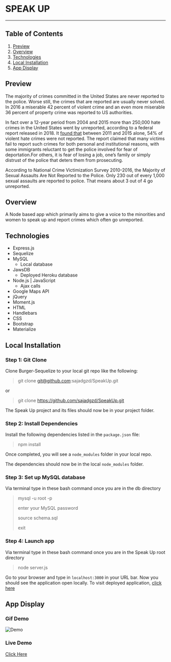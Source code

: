 # SPEAK UP
----------
## Table of Contents 
1. [Preview](#preview)
1. [Overview](#overview)
2. [Technologies](#technologies)
3. [Local Installation](#installation)
4. [App Display](#display)


<a name="preview"></a>
## Preview 
The majority of crimes committed in the United States are never reported to the police. Worse still, the crimes that are reported are usually never solved. In 2016 a miserable 42 percent of violent crime and an even more miserable 36 percent of property crime was reported to US authorities.

In fact over a 12-year period from 2004 and 2015 more than 250,000 hate crimes in the United States went by unreported, according to a federal report released in 2018. It [found that](https://www.chicagotribune.com/nation-world/ct-hate-crimes-unreported-20170628-story.html) between 2011 and 2015 alone, 54% of violent hate crimes were not reported.
The report claimed that many victims fail to report such crimes for both personal and institutional reasons, with some immigrants reluctant to get the police involved for fear of deportation.For others, it is fear of losing a job, one’s family or simply distrust of the police that deters them from prosecuting.

According to National Crime Victimization Survey 2010-2016, the Majority of Sexual Assaults Are Not Reported to the Police. Only 230 out of every 1,000 sexual assaults are reported to police. That means about 3 out of 4 go unreported.

<a name="overview"></a>
## Overview 
A Node based app which primarily aims to give a voice to the minorities and women to speak up and report crimes which often go unreported. 

<a name="technologies"></a>
## Technologies
 * Express.js 
 * Sequelize
 * MySQL
    * Local database
 * JawsDB
    * Deployed Heroku database 
 * Node.js | JavaScript
    * Ajax calls
 * Google Maps API
 * jQuery
 * Moment.js
 * HTML
 * Handlebars
 * CSS
 * Bootstrap
 * Materialize

<a name="installation"></a>
## Local Installation
### Step 1: Git Clone
Clone Burger-Sequelize to your local git repo like the following:
> git clone git@github.com:sajadgzd/SpeakUp.git

or

> git clone https://github.com/sajadgzd/SpeakUp.git

The Speak Up project and its files should now be in your project folder.

### Step 2: Install Dependencies
Install the following dependencies listed in the `package.json` file: 

> npm install

Once completed, you will see a `node_modules` folder in your local repo.

The dependencies should now be in the local `node_modules` folder.

### Step 3: Set up MySQL database 

Via terminal type in these bash command once you are in the db directory 

> mysql -u root -p
>
> enter your MySQL password 
>
> source schema.sql 
>
> exit 

### Step 4: Launch app 
Via terminal type in these bash command once you are in the Speak Up root directory 

> node server.js 

Go to your browser and type in `localhost:3000` in your URL bar. Now you should see the application open locally.
To visit deployed application, [click here](https://project-2-70181.herokuapp.com/)

<a name="display"></a>
## App Display
### Gif Demo
![Demo](/public/images/demo1.gif)
### Live Demo
[Click Here](https://speak-up-70181.herokuapp.com/)
